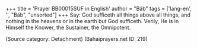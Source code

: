 +++
title = 'Prayer BB00015SUF in English'
author = "Báb"
tags = ['lang-en', '', "Báb", "unsorted"]
+++
Say: God sufficeth all things above all things, and nothing in the heavens or in the earth but God sufficeth.  Verily, He is in Himself the Knower, the Sustainer, the Omnipotent.

(Source category: Detachment)
(Bahaiprayers.net ID: 219)
